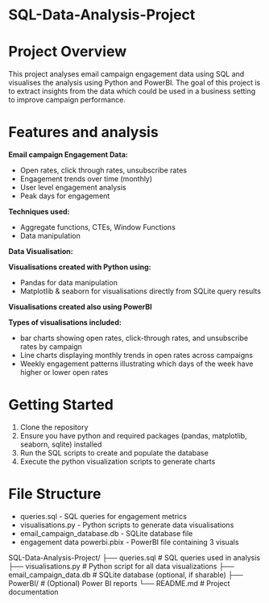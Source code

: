# SQL-Data-Analysis-Project
# Project Overview
This project analyses email campaign engagement data using SQL and visualises the analysis using Python and PowerBI. The goal of this project is to extract insights from the data which could be used in a business setting to improve campaign performance. 
# Features and analysis
**Email campaign Engagement Data:**

- Open rates, click through rates, unsubscribe rates
- Engagement trends over time (monthly)
- User level engagement analysis
- Peak days for engagement

**Techniques used:**

- Aggregate functions, CTEs, Window Functions
- Data manipulation 

**Data Visualisation:**

**Visualisations created with Python using:**

- Pandas for data manipulation
- Matplotlib & seaborn for visualisations directly from SQLite query results

**Visualisations created also using PowerBI**

**Types of visualisations included:**

- bar charts showing open rates, click-through rates, and unsubscribe rates by campaign
- Line charts displaying monthly trends in open rates across campaigns 
- Weekly engagement patterns illustrating which days of the week have higher or lower open rates

# Getting Started
1) Clone the repository
2) Ensure you have python and required packages (pandas, matplotlib, seaborn, sqlite) installed
3) Run the SQL scripts to create and populate the database
4) Execute the python visualization scripts to generate charts

# File Structure

- queries.sql - SQL queries for engagement metrics
- visualisations.py - Python scripts to generate data visualisations
- email_campaign_database.db - SQLite database file
- engagement data powerbi.pbix - PowerBI file containing 3 visuals

SQL-Data-Analysis-Project/
├── queries.sql                  # SQL queries used in analysis
├── visualisations.py           # Python script for all data visualizations
├── email_campaign_data.db      # SQLite database (optional, if sharable)
├── PowerBI/                    # (Optional) Power BI reports
└── README.md                   # Project documentation

